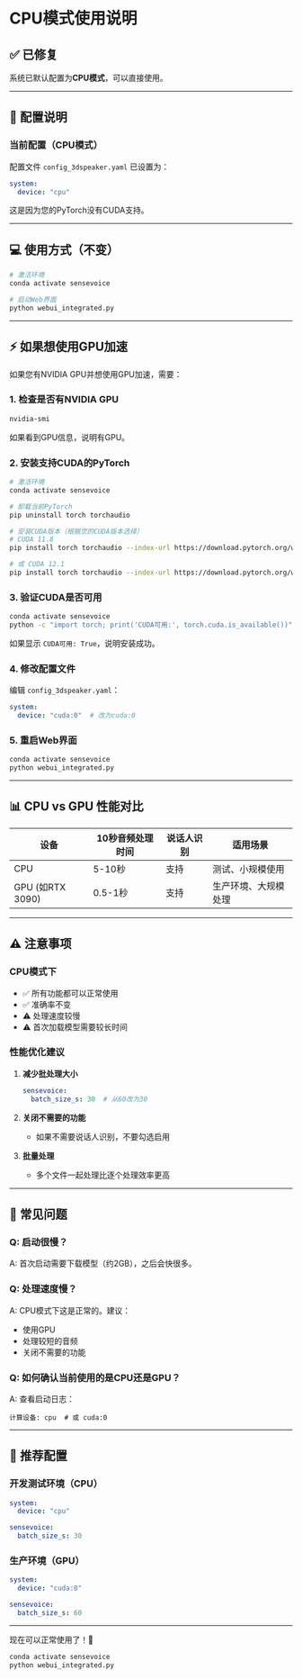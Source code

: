 # CPU模式使用说明

## ✅ 已修复

系统已默认配置为**CPU模式**，可以直接使用。

---

## 🔧 配置说明

### 当前配置（CPU模式）

配置文件 `config_3dspeaker.yaml` 已设置为：

```yaml
system:
  device: "cpu"
```

这是因为您的PyTorch没有CUDA支持。

---

## 💻 使用方式（不变）

```bash
# 激活环境
conda activate sensevoice

# 启动Web界面
python webui_integrated.py
```

---

## ⚡ 如果想使用GPU加速

如果您有NVIDIA GPU并想使用GPU加速，需要：

### 1. 检查是否有NVIDIA GPU

```bash
nvidia-smi
```

如果看到GPU信息，说明有GPU。

### 2. 安装支持CUDA的PyTorch

```bash
# 激活环境
conda activate sensevoice

# 卸载当前PyTorch
pip uninstall torch torchaudio

# 安装CUDA版本（根据您的CUDA版本选择）
# CUDA 11.8
pip install torch torchaudio --index-url https://download.pytorch.org/whl/cu118

# 或 CUDA 12.1
pip install torch torchaudio --index-url https://download.pytorch.org/whl/cu121
```

### 3. 验证CUDA是否可用

```bash
conda activate sensevoice
python -c "import torch; print('CUDA可用:', torch.cuda.is_available())"
```

如果显示 `CUDA可用: True`，说明安装成功。

### 4. 修改配置文件

编辑 `config_3dspeaker.yaml`：

```yaml
system:
  device: "cuda:0"  # 改为cuda:0
```

### 5. 重启Web界面

```bash
conda activate sensevoice
python webui_integrated.py
```

---

## 📊 CPU vs GPU 性能对比

| 设备 | 10秒音频处理时间 | 说话人识别 | 适用场景 |
|------|-----------------|-----------|---------|
| CPU | 5-10秒 | 支持 | 测试、小规模使用 |
| GPU (如RTX 3090) | 0.5-1秒 | 支持 | 生产环境、大规模处理 |

---

## ⚠️ 注意事项

### CPU模式下

- ✅ 所有功能都可以正常使用
- ✅ 准确率不变
- ⚠️ 处理速度较慢
- ⚠️ 首次加载模型需要较长时间

### 性能优化建议

1. **减少批处理大小**
   ```yaml
   sensevoice:
     batch_size_s: 30  # 从60改为30
   ```

2. **关闭不需要的功能**
   - 如果不需要说话人识别，不要勾选启用

3. **批量处理**
   - 多个文件一起处理比逐个处理效率更高

---

## 🐛 常见问题

### Q: 启动很慢？

A: 首次启动需要下载模型（约2GB），之后会快很多。

### Q: 处理速度慢？

A: CPU模式下这是正常的。建议：
- 使用GPU
- 处理较短的音频
- 关闭不需要的功能

### Q: 如何确认当前使用的是CPU还是GPU？

A: 查看启动日志：
```
计算设备: cpu  # 或 cuda:0
```

---

## 🎯 推荐配置

### 开发测试环境（CPU）

```yaml
system:
  device: "cpu"

sensevoice:
  batch_size_s: 30
```

### 生产环境（GPU）

```yaml
system:
  device: "cuda:0"

sensevoice:
  batch_size_s: 60
```

---

现在可以正常使用了！🎉

```bash
conda activate sensevoice
python webui_integrated.py
```

